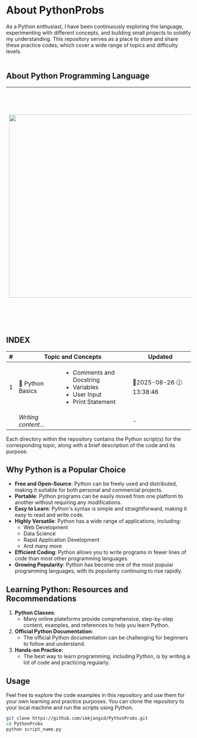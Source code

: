 # About PythonProbs

As a Python enthusiast, I have been continuously exploring the language, experimenting with different concepts, and building small projects to solidify my understanding. This repository serves as a place to store and share these practice codes, which cover a wide range of topics and difficulty levels.
</br>
</br>


## About Python Programming Language

<img src="https://logos-download.com/wp-content/uploads/2016/10/Python_logo_icon.png" width="500"/>|Python is a **general-purpose, mordern, dynamic, robust, high level** and **interpreted** programming language. It is used in web development, data science, creating software prototypes, and so on. Fortunately for beginners, Python has simple easy-to-use syntax. This makes Python an excellent language to learn to program for beginners.
-|-


## INDEX
<table><thead><th>#</th><th colspan="2">Topic and Concepts</th><th>Updated</th></thead><tbody><tr><td>1</td><td>📁 Python Basics</td><td><ul><li>Comments and Docstring</li><li>Variables</li><li>User Input</li><li>Print Statement</li></ul></td><td>📅2025-08-26 🕜13:38:46</td></tr><tr><td></td><td><i>Writing content...</i></td><td></td><td>-</td></tr></tbody></table>

Each directory within the repository contains the Python script(s) for the corresponding topic, along with a brief description of the code and its purpose.


## Why Python is a Popular Choice
- **Free and Open-Source**: Python can be freely used and distributed, making it suitable for both personal and commercial projects.
- **Portable**: Python programs can be easily moved from one platform to another without requiring any modifications.
- **Easy to Learn**: Python's syntax is simple and straightforward, making it easy to read and write code.
- **Highly Versatile**: Python has a wide range of applications, including:
   - Web Development
   - Data Science
   - Rapid Application Development
   - And many more
- **Efficient Coding**: Python allows you to write programs in fewer lines of code than most other programming languages.
- **Growing Popularity**: Python has become one of the most popular programming languages, with its popularity continuing to rise rapidly.

## Learning Python: Resources and Recommendations
1. **Python Classes**:
   - Many online plateforms provide comprehensive, step-by-step content, examples, and references to help you learn Python.
2. **Official Python Documentation**:
   - The official Python documentation can be challenging for beginners to follow and understand.
3. **Hands-on Practice**:
   - The best way to learn programming, including Python, is by writing a lot of code and practicing regularly.

## Usage

Feel free to explore the code examples in this repository and use them for your own learning and practice purposes. You can clone the repository to your local machine and run the scripts using Python.

```bash
git clone https://github.com/imkjangid/PythonProbs.git
cd PythonProbs
python script_name.py
